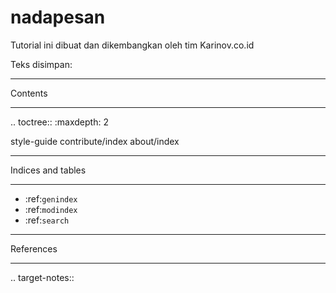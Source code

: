# nadapesan

Tutorial ini dibuat dan dikembangkan oleh tim Karinov.co.id

Teks disimpan:

********
Contents
********

.. toctree::
   :maxdepth: 2

   style-guide
   contribute/index
   about/index


******************
Indices and tables
******************

* :ref:`genindex`
* :ref:`modindex`
* :ref:`search`


**********
References
**********

.. target-notes::

